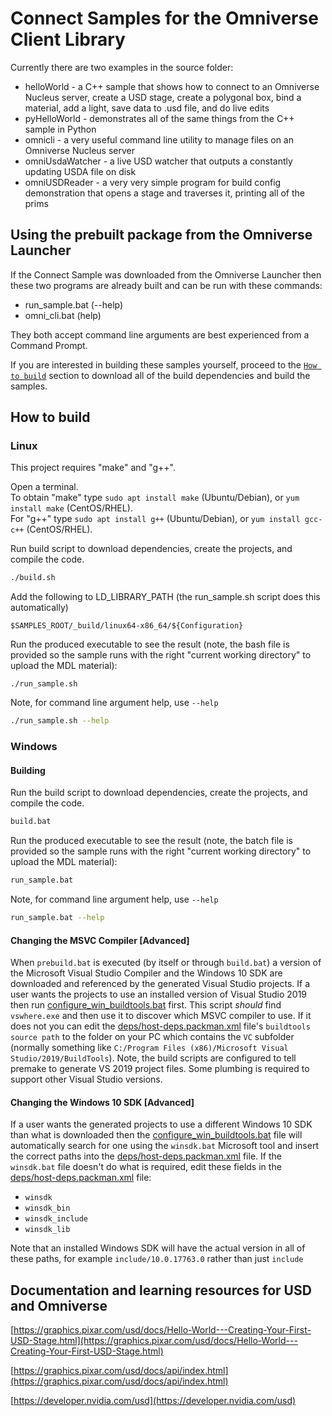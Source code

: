 # Connect Samples for the Omniverse Client Library

Currently there are two examples in the source folder:
* helloWorld - a C++ sample that shows how to connect to an Omniverse Nucleus server, create a USD stage, create a polygonal box, bind a material, add a light, save data to .usd file, and do live edits
* pyHelloWorld - demonstrates all of the same things from the C++ sample in Python
* omnicli - a very useful command line utility to manage files on an Omniverse Nucleus server
* omniUsdaWatcher - a live USD watcher that outputs a constantly updating USDA file on disk
* omniUSDReader - a very very simple program for build config demonstration that opens a stage and traverses it, printing all of the prims

## Using the prebuilt package from the Omniverse Launcher

If the Connect Sample was downloaded from the Omniverse Launcher then these two programs are already built and can be run with these commands:
* run_sample.bat (--help)
* omni_cli.bat (help)

They both accept command line arguments are best experienced from a Command Prompt.

If you are interested in building these samples yourself, proceed to the [`How to build`](#how-to-build) section to download all of the build dependencies and build the samples.

## How to build

### Linux
This project requires "make" and "g++".

Open a terminal.  
To obtain "make" type ```sudo apt install make``` (Ubuntu/Debian), or ```yum install make``` (CentOS/RHEL).  
For "g++" type ```sudo apt install g++``` (Ubuntu/Debian), or ```yum install gcc-c++``` (CentOS/RHEL).  

Run build script to download dependencies, create the projects, and compile the code.  
```bash
./build.sh
```

Add the following to LD_LIBRARY_PATH (the run_sample.sh script does this automatically)

```$SAMPLES_ROOT/_build/linux64-x86_64/${Configuration}```

Run the produced executable to see the result (note, the bash file is provided so the sample runs with the right "current working directory" to upload the MDL material):  
```
./run_sample.sh
```

Note, for command line argument help, use `--help` 
```bash
./run_sample.sh --help
```

### Windows
#### Building
Run the build script to download dependencies, create the projects, and compile the code.  
```bash
build.bat
```

Run the produced executable to see the result (note, the batch file is provided so the sample runs with the right "current working directory" to upload the MDL material):  
```bash
run_sample.bat
```

Note, for command line argument help, use `--help` 
```bash
run_sample.bat --help
```

#### Changing the  MSVC Compiler [Advanced]

When `prebuild.bat` is executed (by itself or through `build.bat`) a version of the Microsoft Visual Studio Compiler and the Windows 10 SDK are downloaded and referenced by the generated Visual Studio projects.  If a user wants the projects to use an installed version of Visual Studio 2019 then run [configure_win_buildtools.bat](configure_win_buildtools.bat) first.  This script _should_ find `vswhere.exe` and then use it to discover which MSVC compiler to use.  If it does not you can edit the [deps/host-deps.packman.xml](deps/host-deps.packman.xml) file's `buildtools` `source path` to the folder on your PC which contains the `VC` subfolder (normally something like `C:/Program Files (x86)/Microsoft Visual Studio/2019/BuildTools`).  Note, the build scripts are configured to tell premake to generate VS 2019 project files.  Some plumbing is required to support other Visual Studio versions.

#### Changing the Windows 10 SDK [Advanced]
If a user wants the generated projects to use a different Windows 10 SDK than what is downloaded then the [configure_win_buildtools.bat](configure_win_buildtools.bat) file will automatically search for one using the `winsdk.bat` Microsoft tool and insert the correct paths into the [deps/host-deps.packman.xml](deps/host-deps.packman.xml) file.  If the `winsdk.bat` file doesn't do what is required, edit these fields in the [deps/host-deps.packman.xml](deps/host-deps.packman.xml) file:
* `winsdk`
* `winsdk_bin`
* `winsdk_include`
* `winsdk_lib`

Note that an installed Windows SDK will have the actual version in all of these paths, for example `include/10.0.17763.0` rather than just `include`


## Documentation and learning resources for USD and Omniverse

[https://graphics.pixar.com/usd/docs/Hello-World---Creating-Your-First-USD-Stage.html](https://graphics.pixar.com/usd/docs/Hello-World---Creating-Your-First-USD-Stage.html)

[https://graphics.pixar.com/usd/docs/api/index.html](https://graphics.pixar.com/usd/docs/api/index.html)

[https://developer.nvidia.com/usd](https://developer.nvidia.com/usd)
